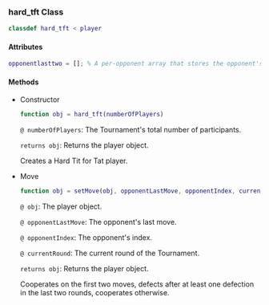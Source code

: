 ### hard_tft Class
```matlab
classdef hard_tft < player
```
#### Attributes
```matlab
opponentlasttwo = []; % A per-opponent array that stores the opponent's last two moves 
```
#### Methods
- Constructor
    ```matlab
    function obj = hard_tft(numberOfPlayers)
    ```
    `@ numberOfPlayers`: The Tournament's total number of participants.

    `returns obj`: Returns the player object. 
    
    Creates a Hard Tit for Tat player.

- Move
    ```matlab
    function obj = setMove(obj, opponentLastMove, opponentIndex, currentRound)
    ```
    `@ obj`: The player object.

    `@ opponentLastMove`: The opponent's last move.

    `@ opponentIndex`: The opponent's index.

    `@ currentRound`: The current round of the Tournament.
 
    `returns obj`: Returns the player object. 

    Cooperates on the first two moves, defects after at least one defection in the last two rounds, cooperates otherwise.

